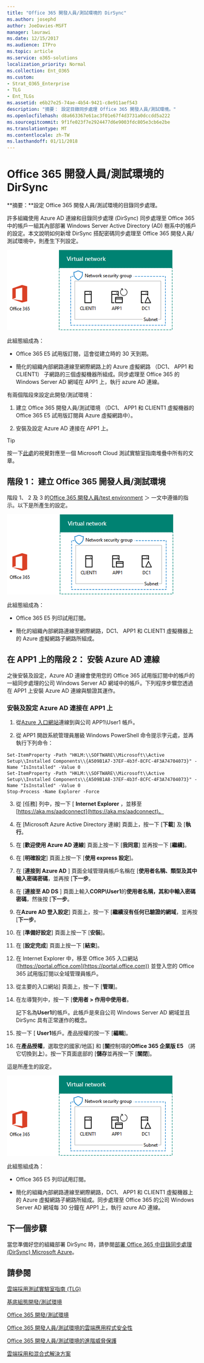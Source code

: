 ```yaml
---
title: "Office 365 開發人員/測試環境的 DirSync"
ms.author: josephd
author: JoeDavies-MSFT
manager: laurawi
ms.date: 12/15/2017
ms.audience: ITPro
ms.topic: article
ms.service: o365-solutions
localization_priority: Normal
ms.collection: Ent_O365
ms.custom:
- Strat_O365_Enterprise
- TLG
- Ent_TLGs
ms.assetid: e6b27e25-74ae-4b54-9421-c8e911aef543
description: "摘要： 設定目錄同步處理 Office 365 開發人員/測試環境。"
ms.openlocfilehash: d8a663367e61ac3f01e67f4d3731a0dccdd5a222
ms.sourcegitcommit: 9f1fe023f7e2924477d6e9003fdc805e3cb6e2be
ms.translationtype: MT
ms.contentlocale: zh-TW
ms.lasthandoff: 01/11/2018
---
```

# <a name="dirsync-for-your-office-365-devtest-environment"></a>Office 365 開發人員/測試環境的 DirSync

 **摘要：**設定 Office 365 開發人員/測試環境的目錄同步處理。
  
許多組織使用 Azure AD 連線和目錄同步處理 (DirSync) 同步處理至 Office 365 中的帳戶一組其內部部署 Windows Server Active Directory (AD) 樹系中的帳戶的設定。本文說明如何新增 DirSync 搭配密碼同步處理至 Office 365 開發人員/測試環境中，則產生下列設定。
  
![具有 DirSync 的 Office 365 開發/測試環境](images/be5b37b0-f832-4878-b153-436c31546e21.png)
  
此組態組成為： 
  
- Office 365 E5 試用版訂閱，這會從建立時的 30 天到期。
    
- 簡化的組織內部網路連線至網際網路上的 Azure 虛擬網路 （DC1、 APP1 和 CLIENT1） 子網路的三個虛擬機器所組成。同步處理至 Office 365 的 Windows Server AD 網域在 APP1 上，執行 azure AD 連線。
    
有兩個階段來設定此開發/測試環境：
  
1. 建立 Office 365 開發人員/測試環境 （DC1、 APP1 和 CLIENT1 虛擬機器的 Office 365 E5 試用版訂閱與 Azure 虛擬網路中）。
    
2. 安裝及設定 Azure AD 連接在 APP1 上。
    
> [!TIP]
> 按一下[此處](http://aka.ms/catlgstack)的視覺對應至一個 Microsoft Cloud 測試實驗室指南堆疊中所有的文章。
  
## <a name="phase-1-create-an-office-365-devtest-environment"></a>階段 1： 建立 Office 365 開發人員/測試環境

階段 1、 2 及 3 的[Office 365 開發人員/test environment](office-365-dev-test-environment.md) ＞ 一文中遵循的指示。以下是所產生的設定。
  
![Office 365 開發/測試環境](images/48fb91aa-09b0-4020-a496-a8253920c45d.png)
  
此組態組成為： 
  
- Office 365 E5 列印試用訂閱。
    
- 簡化的組織內部網路連線至網際網路，DC1、 APP1 和 CLIENT1 虛擬機器上的 Azure 虛擬網路子網路所組成。
    
## <a name="phase-2-install-azure-ad-connect-on-app1"></a>在 APP1 上的階段 2： 安裝 Azure AD 連線

之後安裝及設定，Azure AD 連線會使用您的 Office 365 試用版訂閱中的帳戶的一組同步處理的公司 Windows Server AD 網域中的帳戶。下列程序步驟您透過在 APP1 上安裝 Azure AD 連線與驗證其運作。
  
### <a name="install-and-configure-azure-ad-connect-on-app1"></a>安裝及設定 Azure AD 連接在 APP1 上

1. 從[Azure 入口網站](https://portal.azure.com)連線到與公司 APP1\\User1 帳戶。
    
2. 從 APP1 開啟系統管理員層級 Windows PowerShell 命令提示字元處，並再執行下列命令：
    
  ```
  Set-ItemProperty -Path "HKLM:\\SOFTWARE\\Microsoft\\Active Setup\\Installed Components\\{A509B1A7-37EF-4b3f-8CFC-4F3A74704073}" -Name "IsInstalled" -Value 0
Set-ItemProperty -Path "HKLM:\\SOFTWARE\\Microsoft\\Active Setup\\Installed Components\\{A509B1A8-37EF-4b3f-8CFC-4F3A74704073}" -Name "IsInstalled" -Value 0
Stop-Process -Name Explorer -Force

  ```

3. 從 [任務] 列中，按一下 [ **Internet Explorer** ，並移至[https://aka.ms/aadconnect](https://aka.ms/aadconnect)。
    
4. 在 [Microsoft Azure Active Directory 連線] 頁面上，按一下 [**下載**] 及 [**執行**。
    
5. 在 [**歡迎使用 Azure AD 連線**] 頁面上按一下 [**我同意**] 並再按一下 [**繼續]**。
    
6. 在 [**明確設定**] 頁面上按一下 [**使用 express 設定**]。
    
7. 在 [**連接到 Azure AD** ] 頁面全域管理員帳戶名稱在 [**使用者名稱、**類型及其中輸入密碼**密碼**，並再按 [**下一步**。
    
8. 在 [**連接至 AD DS** ] 頁面上輸入**CORP\\User1**的**使用者名稱，**其和中輸入密碼**密碼**，然後按 [**下一步**。
    
9. 在**Azure AD 登入設定**] 頁面上，按一下 [**繼續沒有任何已驗證的網域**，並再按 [**下一步**。
    
10. 在 [**準備好設定**] 頁面上按一下 [**安裝**]。
    
11. 在 [**設定完成**] 頁面上按一下 [**結束**]。
    
12. 在 Internet Explorer 中，移至 Office 365 入口網站 ([https://portal.office.com](https://portal.office.com)) 並登入您的 Office 365 試用版訂閱以全域管理員帳戶。
    
13. 從主要的入口網站] 頁面上，按一下 [**管理**]。
    
14. 在左導覽列中，按一下 [**使用者 > 作用中使用者**。
    
    記下名為**User1**的帳戶。此帳戶是來自公司 Windows Server AD 網域並且 DirSync 具有正常運作的概念。
    
15. 按一下 [ **User1**帳戶。產品授權的按一下 [**編輯**]。
    
16. 在**產品授權**，選取您的國家/地區] 和 [**關**控制項的**Office 365 企業版 E5** （將它切換到**上**）。按一下頁面底部的 [**儲存**並再按一下 [**關閉**]。
    
這是所產生的設定。
  
![具有 DirSync 的 Office 365 開發/測試環境](images/be5b37b0-f832-4878-b153-436c31546e21.png)
  
此組態組成為： 
  
- Office 365 E5 列印試用訂閱。
    
- 簡化的組織內部網路連線至網際網路，DC1、 APP1 和 CLIENT1 虛擬機器上的 Azure 虛擬網路子網路所組成。同步處理至 Office 365 的公司 Windows Server AD 網域每 30 分鐘在 APP1 上，執行 azure AD 連線。
    
## <a name="next-step"></a>下一個步驟

當您準備好您的組織部署 DirSync 時，請參閱[部署 Office 365 中目錄同步處理 (DirSync) Microsoft Azure](deploy-office-365-directory-synchronization-dirsync-in-microsoft-azure.md)。

## <a name="see-also"></a>請參閱

[雲端採用測試實驗室指南 (TLG)](cloud-adoption-test-lab-guides-tlgs.md)
  
[基底組態開發/測試環境](base-configuration-dev-test-environment.md)
  
[Office 365 開發/測試環境](office-365-dev-test-environment.md)
  
[Office 365 開發人員/測試環境的雲端應用程式安全性](cloud-app-security-for-your-office-365-dev-test-environment.md)
  
[Office 365 開發人員/測試環境的進階威脅保護](advanced-threat-protection-for-your-office-365-dev-test-environment.md)
  
[雲端採用和混合式解決方案](cloud-adoption-and-hybrid-solutions.md)




